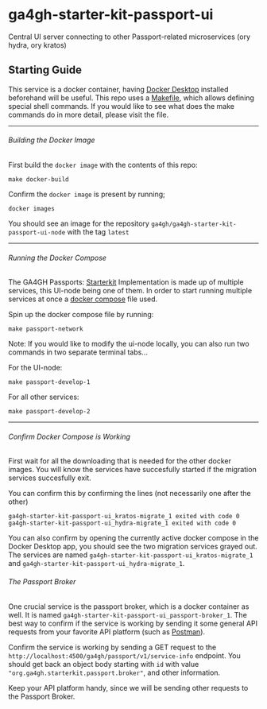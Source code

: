 # ga4gh-starter-kit-passport-ui
Central UI server connecting to other Passport-related microservices (ory hydra, ory kratos)

## Starting Guide
This service is a docker container, having [Docker Desktop](https://docs.docker.com/desktop/) installed beforehand will be useful. This repo uses a [Makefile](./Makefile), which allows defining special shell commands. If you would like to see what does the make commands do in more detail, please visit the file.

***
###### Building the Docker Image
First build the `docker image` with the contents of this repo:
```
make docker-build
```

Confirm the `docker image` is present by running;
```
docker images
```
You should see an image for the repository `ga4gh/ga4gh-starter-kit-passport-ui-node` with the tag `latest`

***
###### Running the Docker Compose
The GA4GH Passports: [Starterkit]("https://starterkit.ga4gh.org/") Implementation is made up of multiple services, this UI-node being one of them. In order to start running multiple services at once a [docker compose](./passport-develop.yml) file used.

Spin up the docker compose file by running:
```
make passport-network
```

Note: If you would like to modify the ui-node locally, you can also run two commands in two separate terminal tabs...

For the UI-node:
```
make passport-develop-1
```

For all other services:
```
make passport-develop-2
```

***
###### Confirm Docker Compose is Working
First wait for all the downloading that is needed for the other docker images. You will know the services have succesfully started if the
migration services succesfully exit.

You can confirm this by confirming the lines (not necessarily one after the other)
```
ga4gh-starter-kit-passport-ui_kratos-migrate_1 exited with code 0
ga4gh-starter-kit-passport-ui_hydra-migrate_1 exited with code 0
```

You can also confirm by opening the currently active docker compose in the Docker Desktop app, you should see the two migration services
grayed out. The services are named `ga4gh-starter-kit-passport-ui_kratos-migrate_1` and `ga4gh-starter-kit-passport-ui_hydra-migrate_1`.

###### The Passport Broker
One crucial service is the passport broker, which is a docker container as well. It is named `ga4gh-starter-kit-passport-ui_passport-broker_1`.
The best way to confirm if the service is working by sending it some general API requests from your favorite API platform (such as [Postman](https://www.postman.com/)).

Confirm the service is working by sending a GET request to the `http://localhost:4500/ga4gh/passport/v1/service-info` endpoint. You should get
back an object body starting with `id` with value `"org.ga4gh.starterkit.passport.broker"`, and other information.

Keep your API platform handy, since we will be sending other requests to the Passport Broker.


